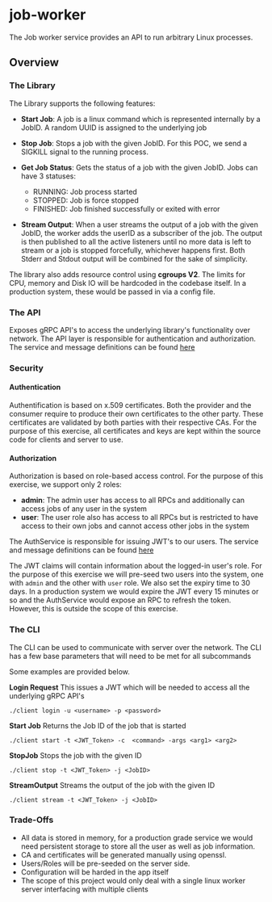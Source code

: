 # job-worker
The Job worker service provides an API to run arbitrary Linux processes. 

## Overview

### The Library

The Library supports the following features:
- **Start Job**: A job is a linux command which is represented internally by a JobID. A random UUID is assigned to the underlying job
- **Stop Job**: Stops a job with the given JobID. For this POC, we send a SIGKILL signal to the running process.
- **Get Job Status**: Gets the status of a job with the given JobID. Jobs can have 3 statuses:
        
    - RUNNING: Job process started
    - STOPPED: Job is force stopped
    - FINISHED: Job finished successfully or exited with error
- **Stream Output**: When a user streams the output of a job with the given JobID, the worker adds the userID as a subscriber of the job.
  The output is then published to all the active listeners until no more data is left to stream or a job is stopped forcefully, whichever happens first.
  Both Stderr and Stdout output will be combined for the sake of simplicity.

The library also adds resource control using **cgroups V2**. The limits for CPU, memory and Disk IO will be hardcoded in the codebase itself.
In a production system, these would be passed in via a config file.

### The API

Exposes gRPC API's to access the underlying library's functionality over network. The API layer is responsible for authentication and authorization.
The service and message definitions can be found [here](./proto/workerservice.proto)

### Security

#### Authentication

Authentification is based on x.509 certificates. Both the provider and the consumer require to produce their own certificates to the other party. These certificates are validated by both parties with their respective CAs.
For the purpose of this exercise, all certificates and keys are kept within the source code for clients and server to use.

#### Authorization

Authorization is based on role-based access control. For the purpose of this exercise, we support only 2 roles:
- **admin**: The admin user has access to all RPCs and additionally can access jobs of any user in the system
- **user**: The user role also has access to all RPCs but is restricted to have access to their own jobs and cannot access other jobs in the system

The AuthService is responsible for issuing JWT's to our users. The service and message definitions can be found [here](./proto/authservice.proto)

The JWT claims will contain information about the logged-in user's role.
For the purpose of this exercise we will pre-seed two users into the system, one with `admin` and the other with `user` role.
We also set the expiry time to 30 days.
In a production system we would expire the JWT every 15 minutes or so and the AuthService would expose an RPC to refresh the token. However, this is outside the scope of this exercise.

### The CLI

The CLI can be used to communicate with server over the network.
The CLI has a few base parameters that will need to be met for all subcommands

Some examples are provided below.

**Login Request**
This issues a JWT which will be needed to access all the underlying gRPC API's
```
./client login -u <username> -p <password>  
```

**Start Job**
Returns the Job ID of the job that is started
```
./client start -t <JWT_Token> -c  <command> -args <arg1> <arg2>
```

**StopJob**
Stops the job with the given ID
```
./client stop -t <JWT_Token> -j <JobID>
```

**StreamOutput**
Streams the output of the job with the given ID
```
./client stream -t <JWT_Token> -j <JobID>
```

### Trade-Offs
- All data is stored in memory, for a production grade service we would need persistent storage to store all the user as well as job information.
- CA and certificates will be generated manually using openssl. 
- Users/Roles will be pre-seeded on the server side.
- Configuration will be harded in the app itself
- The scope of this project would only deal with a single linux worker server interfacing with multiple clients



